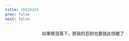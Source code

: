 ```yaml
---
title: 20210224
prev: false
next: false
---
```


<div id="jabber-20210224">

  <p>
    如果眼泪落下，那我的忍耐也要就此惊醒了
  </p>

</div>

<style>
  #jabber-20210224{
    text-align: center;
  }
</style>

